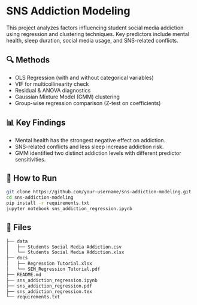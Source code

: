 # SNS Addiction Modeling

This project analyzes factors influencing student social media addiction using regression and clustering techniques. Key predictors include mental health, sleep duration, social media usage, and SNS-related conflicts.


## 🔍 Methods

- OLS Regression (with and without categorical variables)
- VIF for multicollinearity check
- Residual & ANOVA diagnostics
- Gaussian Mixture Model (GMM) clustering
- Group-wise regression comparison (Z-test on coefficients)

## 📊 Key Findings

- Mental health has the strongest negative effect on addiction.
- SNS-related conflicts and less sleep increase addiction risk.
- GMM identified two distinct addiction levels with different predictor sensitivities.

## 🚀 How to Run

```bash
git clone https://github.com/your-username/sns-addiction-modeling.git
cd sns-addiction-modeling
pip install -r requirements.txt
jupyter notebook sns_addiction_regression.ipynb
```


## 📁 Files

```bash
├── data
│   ├── Students Social Media Addiction.csv
│   └── Students Social Media Addiction.xlsx
├── docs
│   ├── Regression Tutorial.xlsx
│   └── SEM_Regression Tutorial.pdf
├── README.md
├── sns_addiction_regression.ipynb
├── sns_addiction_regression.pdf
├── sns_addiction_regression.tex
└── requirements.txt
```